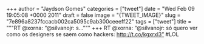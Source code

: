 
+++
author = "Jaydson Gomes"
categories = ["tweet"]
date = "Wed Feb 09 19:05:08 +0000 2011"
draft = false
image = "{TWEET_IMAGE}"
slug = "7e896a8237fccacb002ca5095c9ab300ceeeff22"
tags = ["tweet"]
title = """RT @xorna: “@silvanojr: s..."""
+++
RT @xorna: “@silvanojr: só quero ver como os designers se saem como hackers: http://t.co/kgxrxl3” #LOL
